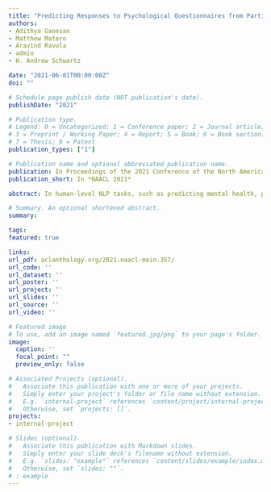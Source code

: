 ```yaml
---
title: "Predicting Responses to Psychological Questionnaires from Participants’ Social Media Posts and Question Text Embeddings"
authors:
- Adithya Ganesan
- Matthew Matero
- Aravind Ravula
- admin
- H. Andrew Schwartz

date: "2021-06-01T00:00:00Z"
doi: ""

# Schedule page publish date (NOT publication's date).
publishDate: "2021"

# Publication type.
# Legend: 0 = Uncategorized; 1 = Conference paper; 2 = Journal article;
# 3 = Preprint / Working Paper; 4 = Report; 5 = Book; 6 = Book section;
# 7 = Thesis; 8 = Patent
publication_types: ["1"]

# Publication name and optional abbreviated publication name.
publication: In Proceedings of the 2021 Conference of the North American Chapter of the Association for Computational Linguistics
publication_short: In *NAACL 2021*

abstract: In human-level NLP tasks, such as predicting mental health, personality, or demographics, the number of observations is often smaller than the standard 768+ hidden state sizes of each layer within modern transformer-based language models, limiting the ability to effectively leverage transformers. Here, we provide a systematic study on the role of dimension reduction methods (principal components analysis, factorization techniques, or multi-layer auto-encoders) as well as the dimensionality of embedding vectors and sample sizes as a function of predictive performance. We first find that fine-tuning large models with a limited amount of data pose a significant difficulty which can be overcome with a pre-trained dimension reduction regime. RoBERTa consistently achieves top performance in human-level tasks, with PCA giving benefit over other reduction methods in better handling users that write longer texts. Finally, we observe that a majority of the tasks achieve results comparable to the best performance with just 1/12 of the embedding dimensions.

# Summary. An optional shortened abstract.
summary:

tags:
featured: true

links:
url_pdf: aclanthology.org/2021.naacl-main.357/
url_code: ''
url_dataset: ''
url_poster: ''
url_project: ''
url_slides: ''
url_source: ''
url_video: ''

# Featured image
# To use, add an image named `featured.jpg/png` to your page's folder. 
image:
  caption: ''
  focal_point: ""
  preview_only: false

# Associated Projects (optional).
#   Associate this publication with one or more of your projects.
#   Simply enter your project's folder or file name without extension.
#   E.g. `internal-project` references `content/project/internal-project/index.md`.
#   Otherwise, set `projects: []`.
projects:
- internal-project

# Slides (optional).
#   Associate this publication with Markdown slides.
#   Simply enter your slide deck's filename without extension.
#   E.g. `slides: "example"` references `content/slides/example/index.md`.
#   Otherwise, set `slides: ""`.
# : example
---
```

